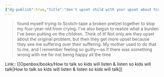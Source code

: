 ```yaml
---
{"dg-publish":true,"title":"don't upset child with your upset about his problem","tags":["quotes"],"date":"2023-09-17T11:40:05+04:00","modified_at":"2023-11-06T21:45:47+04:00","alias":"don't upset child with your upset about his problem","dg-path":"/quotes/202309171140.md","permalink":"/quotes/202309171140/","dgPassFrontmatter":true}
---
```



> found myself trying to Scotch-tape a broken pretzel together to stop my four-year-old from crying. I’ve also begun to realize what a burden I’ve been putting on the children. Think of it! Not only are they upset about the original problem, but then they get more upset because they see me suffering over their suffering. My mother used to do that to me, and I remember feeling so guilty—as if there was something wrong with me for not being happy all the time

Link:: [[Openbox/books/How to talk so kids will listen & listen so kids will talk\|How to talk so kids will listen & listen so kids will talk]]
